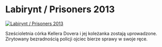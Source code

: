 Labirynt / Prisoners 2013 
=============
[![Labirynt / Prisoners 2013 ](http://vidos.pl/images/player.gif)](http://vidos.pl/labirynt-prisoners-2013)

 Sześcioletnia córka Kellera Dovera i jej koleżanka zostają uprowadzone. Zirytowany bezradnością policji ojciec bierze sprawy w swoje ręce.
